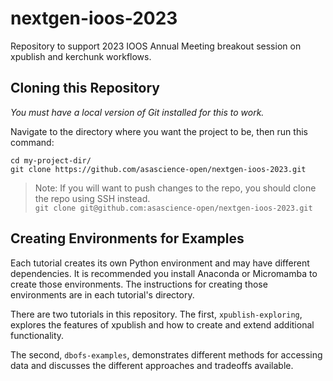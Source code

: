 # nextgen-ioos-2023

Repository to support 2023 IOOS Annual Meeting breakout session on xpublish and kerchunk workflows.

## Cloning this Repository

*You must have a local version of Git installed for this to work.*

Navigate to the directory where you want the project to be, then run this command:

```
cd my-project-dir/
git clone https://github.com/asascience-open/nextgen-ioos-2023.git
```

> Note: If you will want to push changes to the repo, you should clone the repo using SSH instead. </br>
> `git clone git@github.com:asascience-open/nextgen-ioos-2023.git`

## Creating Environments for Examples

Each tutorial creates its own Python environment and may have different dependencies. It is recommended you install Anaconda or Micromamba to create those environments. The instructions for creating those environments are in each tutorial's directory.

There are two tutorials in this repository. The first, `xpublish-exploring`, explores the features of xpublish and how to create and extend additional functionality.

The second, `dbofs-examples`, demonstrates different methods for accessing data and discusses the different approaches and tradeoffs available.